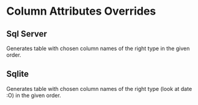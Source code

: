 # Column Attributes Overrides
## Sql Server
Generates table with chosen column names of the right type in the given order.
## Sqlite
Generates table with chosen column names of the right type (look at date :O) in the given order.
